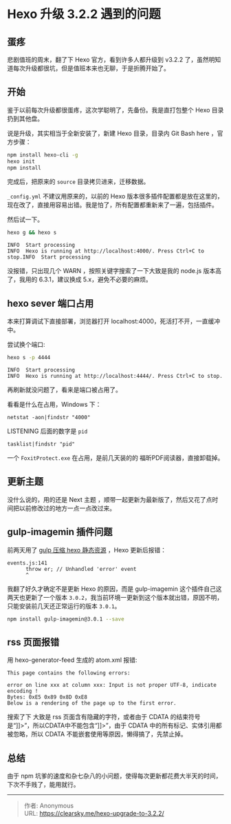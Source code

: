 # Hexo 升级 3.2.2 遇到的问题


## 蛋疼

悲剧值班的周末，翻了下 Hexo 官方，看到许多人都升级到 v3.2.2 了，虽然明知道每次升级都很坑，但是值班本来也无聊，于是折腾开始了。

## 开始

鉴于以前每次升级都很蛋疼，这次学聪明了，先备份。我是直打包整个 Hexo 目录扔到其他盘。

说是升级，其实相当于全新安装了，新建 Hexo 目录，目录内 Git Bash here ，官方步骤：

```bash
npm install hexo-cli -g
hexo init 
npm install
```

完成后，把原来的 `source` 目录拷贝进来，迁移数据。

`_config.yml` 不建议用原来的，以前的 Hexo 版本很多插件配置都是放在这里的，现在改了，直接用容易出错。我是怕了，所有配置都重新来了一遍，包括插件。

然后试一下。

```bash
hexo g && hexo s
```

```
INFO  Start processing
INFO  Hexo is running at http://localhost:4000/. Press Ctrl+C to stop.INFO  Start processing
```

没报错，只出现几个 WARN ，按照关键字搜索了一下大致是我的 node.js 版本高了，我用的 6.3.1，建议换成 5.x，避免不必要的麻烦。

## hexo sever 端口占用

本来打算调试下直接部署，浏览器打开 localhost:4000，死活打不开，一直缓冲中。

尝试换个端口:

```bash
hexo s -p 4444
```

```
INFO  Start processing
INFO  Hexo is running at http://localhost:4444/. Press Ctrl+C to stop.
```

再刷新就没问题了，看来是端口被占用了。


看看是什么在占用，Windows 下：

```
netstat -aon|findstr "4000"
```

LISTENING 后面的数字是 `pid`

```
tasklist|findstr "pid"
```

一个 `FoxitProtect.exe` 在占用，是前几天装的的 福昕PDF阅读器，直接卸载掉。

## 更新主题

没什么说的，用的还是 Next 主题 ，顺带一起更新为最新版了，然后又花了点时间把以前修改过的地方一点一点改过来。

## gulp-imagemin 插件问题

前两天用了 [gulp 压缩 hexo 静态资源](https://clearsky.me/hexo-gulp-compress.html) ，Hexo 更新后报错：

```
events.js:141
      throw er; // Unhandled 'error' event
      ^
```

我翻了好久才确定不是更新 Hexo 的原因，而是 gulp-imagemin 这个插件自己这两天也更新了一个版本 `3.0.2`，我当前环境一更新到这个版本就出错，原因不明，只能安装前几天还正常运行的版本 `3.0.1`。

```bash
npm install gulp-imagemin@3.0.1 --save
```

## rss 页面报错

用 hexo-generator-feed 生成的 atom.xml 报错:

```
This page contains the following errors:

error on line xxx at column xxx: Input is not proper UTF-8, indicate encoding !
Bytes: 0xE5 0x89 0x8D 0xE8
Below is a rendering of the page up to the first error.
```

搜索了下 大致是 rss 页面含有隐藏的字符，或者由于 CDATA 的结束符号是“]]>”，所以CDATA中不能包含“]]>”，由于 CDATA 中的所有标记、实体引用都被忽略，所以 CDATA 不能嵌套使用等原因，懒得搞了，先禁止掉。

## 总结

由于 npm 坑爹的速度和杂七杂八的小问题，使得每次更新都花费大半天的时间，下次不手贱了，能用就行。









---

> 作者: Anonymous  
> URL: https://clearsky.me/hexo-upgrade-to-3.2.2/  

